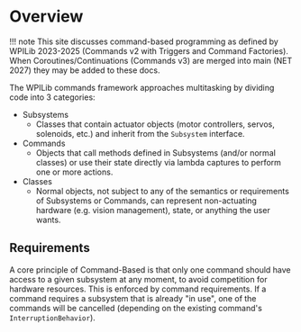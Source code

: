 # Overview

!!! note
    This site discusses command-based programming as defined by WPILib 2023-2025 (Commands v2 with Triggers and Command Factories). When Coroutines/Continuations (Commands v3) are merged into main (NET 2027) they may be added to these docs.

The WPILib commands framework approaches multitasking by dividing code into 3 categories:

- Subsystems
    - Classes that contain actuator objects (motor controllers, servos, solenoids, etc.) and inherit from the `Subsystem` interface.
- Commands
    - Objects that call methods defined in Subsystems (and/or normal classes) or use their state directly via lambda captures to perform one or more actions.
- Classes
    - Normal objects, not subject to any of the semantics or requirements of Subsystems or Commands, can represent non-actuating hardware (e.g. vision management), state, or anything the user wants.

## Requirements

A core principle of Command-Based is that only one command should have access to a given subsystem at any moment, to avoid competition for hardware resources. This is enforced by command requirements. If a command requires a subsystem that is already "in use", one of the commands will be cancelled (depending on the existing command's `InterruptionBehavior`).

